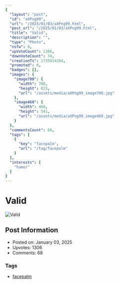 ```yaml
---
{
  "layout": "post",
  "id": "aXPng99",
  "url": "/2025/01/03/aXPng99.html",
  "post_url": "/2025/01/03/aXPng99.html",
  "title": "Valid",
  "description": "",
  "type": "Photo",
  "nsfw": 0,
  "upVoteCount": 1306,
  "downVoteCount": 74,
  "creationTs": 1735914204,
  "promoted": 0,
  "badges": [],
  "images": {
    "image700": {
      "width": 700,
      "height": 823,
      "url": "/assets/media/aXPng99_image700.jpg"
    },
    "image460": {
      "width": 460,
      "height": 541,
      "url": "/assets/media/aXPng99_image460.jpg"
    }
  },
  "commentsCount": 68,
  "tags": [
    {
      "key": "facepalm",
      "url": "/tag/facepalm"
    }
  ],
  "interests": [
    "humor"
  ]
}
---
```


# Valid

![Valid](/assets/media/aXPng99_image700.jpg)

## Post Information

- Posted on: January 03, 2025
- Upvotes: 1306
- Comments: 68

### Tags

- [facepalm](/tag/facepalm)
